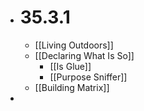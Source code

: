 - # 35.3.1
	- [[Living Outdoors]]
	- [[Declaring What Is So]]
		- [[Is Glue]]
		- [[Purpose Sniffer]]
	- [[Building Matrix]]
-